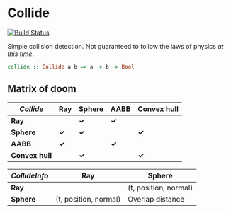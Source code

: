 Collide
=======

[![Build Status](https://travis-ci.org/tcsavage/collide.svg?branch=master)](https://travis-ci.org/tcsavage/collide)

Simple collision detection. Not guaranteed to follow the laws of physics _at this time_.

```haskell
collide :: Collide a b => a -> b -> Bool
```

Matrix of doom
--------------

| _Collide_       | **Ray** | **Sphere** | **AABB** | **Convex hull** |
| --------------- | ------- | ---------- | -------- | --------------- |
| **Ray**         |         | **✓**      | **✓**    |                 |
| **Sphere**      | **✓**   | **✓**      |          | **✓**           |
| **AABB**        | **✓**   |            | **✓**    |                 |
| **Convex hull** |         | **✓**      |          | **✓**           |

| _CollideInfo_   | **Ray**               | **Sphere**            |
| --------------- | --------------------- | --------------------- |
| **Ray**         |                       | (t, position, normal) |
| **Sphere**      | (t, position, normal) | Overlap distance      |